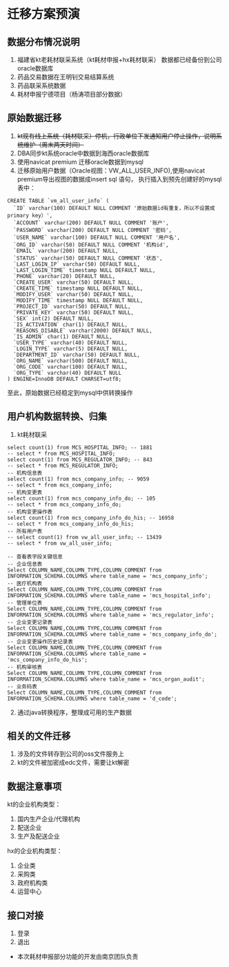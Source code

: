 # 迁移方案预演

## 数据分布情况说明
1. 福建省kt老耗材联采系统（kt耗材申报+hx耗材联采） 数据都已经备份到公司oracle数据库
2. 药品交易数据在王明钊交易结算系统
3. 药品联采系统数据
4. 耗材申报宁德项目（杨涛项目部分数据）

## 原始数据迁移
1. ~~kt现有线上系统（耗材联采）停机，行政单位下发通知用户停止操作，说明系统维护（周末两天时间）~~
2. DBA同步kt系统oracle中数据到海西oracle数据库
3. 使用navicat premium 迁移oracle数据到mysql
4. 迁移原始用户数据（Oracle视图：VW_ALL_USER_INFO),使用navicat premium导出视图的数据成insert sql 语句， 执行插入到预先创建好的mysql表中：
```
CREATE TABLE `vm_all_user_info` (
  `ID` varchar(100) DEFAULT NULL COMMENT '原始数据id有重复，所以不设置成primary key）',
  `ACCOUNT` varchar(200) DEFAULT NULL COMMENT '账户',
  `PASSWORD` varchar(200) DEFAULT NULL COMMENT '密码',
  `USER_NAME` varchar(100) DEFAULT NULL COMMENT '用户名',
  `ORG_ID` varchar(50) DEFAULT NULL COMMENT '机构id',
  `EMAIL` varchar(200) DEFAULT NULL,
  `STATUS` varchar(50) DEFAULT NULL COMMENT '状态',
  `LAST_LOGIN_IP` varchar(50) DEFAULT NULL,
  `LAST_LOGIN_TIME` timestamp NULL DEFAULT NULL,
  `PHONE` varchar(20) DEFAULT NULL,
  `CREATE_USER` varchar(50) DEFAULT NULL,
  `CREATE_TIME` timestamp NULL DEFAULT NULL,
  `MODIFY_USER` varchar(50) DEFAULT NULL,
  `MODIFY_TIME` timestamp NULL DEFAULT NULL,
  `PROJECT_ID` varchar(50) DEFAULT NULL,
  `PRIVATE_KEY` varchar(50) DEFAULT NULL,
  `SEX` int(2) DEFAULT NULL,
  `IS_ACTIVATION` char(1) DEFAULT NULL,
  `REASONS_DISABLE` varchar(2000) DEFAULT NULL,
  `IS_ADMIN` char(1) DEFAULT NULL,
  `USER_TYPE` varchar(40) DEFAULT NULL,
  `LOGIN_TYPE` varchar(5) DEFAULT NULL,
  `DEPARTMENT_ID` varchar(50) DEFAULT NULL,
  `ORG_NAME` varchar(500) DEFAULT NULL,
  `ORG_CODE` varchar(100) DEFAULT NULL,
  `ORG_TYPE` varchar(40) DEFAULT NULL
) ENGINE=InnoDB DEFAULT CHARSET=utf8;
```
至此，原始数据已经稳定到mysql中供转换操作

## 用户机构数据转换、归集
1. kt耗材联采
```
select count(1) from MCS_HOSPITAL_INFO; -- 1881
-- select * from MCS_HOSPITAL_INFO;
select count(1) from MCS_REGULATOR_INFO; -- 843
-- select * from MCS_REGULATOR_INFO;
-- 机构信息表
select count(1) from mcs_company_info; -- 9059
-- select * from mcs_company_info;
-- 机构变更表
select count(1) from mcs_company_info_do; -- 105
-- select * from mcs_company_info_do;
-- 机构变更操作表
select count(1) from mcs_company_info_do_his; -- 16958
-- select * from mcs_company_info_do_his;
-- 所有用户表
-- select count(1) from vw_all_user_info; -- 13439
-- select * from vw_all_user_info;

-- 查看表字段关键信息
-- 企业信息表
Select COLUMN_NAME,COLUMN_TYPE,COLUMN_COMMENT from INFORMATION_SCHEMA.COLUMNS where table_name = 'mcs_company_info';
-- 医疗机构表
Select COLUMN_NAME,COLUMN_TYPE,COLUMN_COMMENT from INFORMATION_SCHEMA.COLUMNS where table_name = 'mcs_hospital_info';
-- 管理单位表
Select COLUMN_NAME,COLUMN_TYPE,COLUMN_COMMENT from INFORMATION_SCHEMA.COLUMNS where table_name = 'mcs_regulator_info';
-- 企业变更记录表
Select COLUMN_NAME,COLUMN_TYPE,COLUMN_COMMENT from INFORMATION_SCHEMA.COLUMNS where table_name = 'mcs_company_info_do';
-- 企业变更操作历史记录表
Select COLUMN_NAME,COLUMN_TYPE,COLUMN_COMMENT from INFORMATION_SCHEMA.COLUMNS where table_name = 'mcs_company_info_do_his';
-- 机构审核表
Select COLUMN_NAME,COLUMN_TYPE,COLUMN_COMMENT from INFORMATION_SCHEMA.COLUMNS where table_name = 'mcs_organ_audit';
-- 业务码表
Select COLUMN_NAME,COLUMN_TYPE,COLUMN_COMMENT from INFORMATION_SCHEMA.COLUMNS where table_name = 'd_code';
```
2. 通过java转换程序，整理成可用的生产数据

## 相关的文件迁移
1. 涉及的文件转存到公司的oss文件服务上
2. kt的文件被加密成edc文件，需要让kt解密

## 数据注意事项
kt的企业机构类型：
1. 国内生产企业/代理机构
2. 配送企业
3. 生产及配送企业

hx的企业机构类型：
1. 企业类
2. 采购类
3. 政府机构类
4. 运营中心

## 接口对接
1. 登录
2. 退出
- 本次耗材申报部分功能的开发由南京团队负责